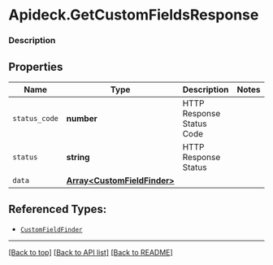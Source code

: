 # Apideck.GetCustomFieldsResponse

### Description

## Properties
Name | Type | Description | Notes
------------ | ------------- | ------------- | -------------
`status_code` | **number** | HTTP Response Status Code | 
`status` | **string** | HTTP Response Status | 
`data` | [**Array&lt;CustomFieldFinder&gt;**](CustomFieldFinder.md) |  | 





## Referenced Types:


* [`CustomFieldFinder`](CustomFieldFinder.md)

---

[[Back to top]](#) [[Back to API list]](../../../../README.md#documentation-for-api-endpoints) [[Back to README]](../../../../README.md)


